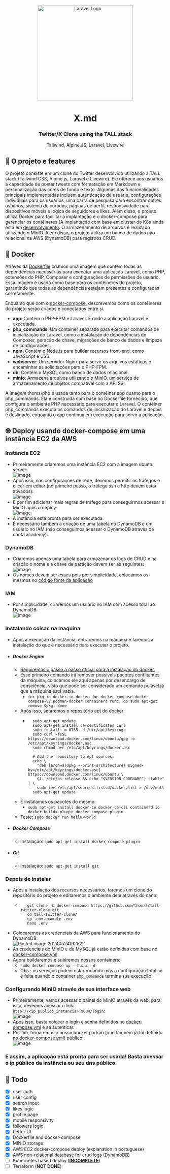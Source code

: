 <p align="center"><a href="https://laravel.com" target="_blank"><img src="https://raw.githubusercontent.com/laravel/art/master/logo-lockup/5%20SVG/2%20CMYK/1%20Full%20Color/laravel-logolockup-cmyk-red.svg" width="300" alt="Laravel Logo"></a></p>

<div align="center">   
    <h1>X.md</h1>
    <h3>Twitter/X Clone using the TALL stack</h3>
    <p color="gray">Tailwind, Alpine.JS, Laravel, Livewire</p>
</div>

## 👋 O projeto e features

O projeto consiste em um clone do Twitter desenvolvido utilizando a TALL stack (Tailwind CSS, Alpine.js, Laravel e Livewire). Ele oferece aos usuários a capacidade de postar tweets com formatação em Markdown e personalização das cores de fundo e texto. Algumas das funcionalidades principais implementadas incluem autenticação de usuário, configurações individuais para os usuários, uma barra de pesquisa para encontrar outros usuários, sistema de curtidas, páginas de perfil, responsividade para dispositivos móveis e lógica de seguidores e likes. Além disso, o projeto utiliza Docker para facilitar a implantação e o docker-compose para gerenciar os contêineres (A implantação com base em cluster do K8s ainda está em [desenvolvimento](https://github.com/thomz2/tall-twitter-clone/tree/docker-compose/k8s). O armazenamento de arquivos é realizado utilizando o MinIO. Além disso, o projeto utiliza um banco de dados não-relacional na AWS (DynamoDB) para registros CRUD.

## 🐳 Docker

Através da [Dockerfile](https://github.com/thomz2/tall-twitter-clone/blob/docker-compose/Dockerfile) criamos uma imagem que contém todas as dependências necessárias para executar uma aplicação Laravel, como PHP, extensões do PHP, Composer e configurações de permissões de usuário. Essa imagem é usada como base para os contêineres do projeto, garantindo que todas as dependências estejam presentes e configuradas corretamente.<br>

Enquanto que com o [docker-compose](https://github.com/thomz2/tall-twitter-clone/blob/docker-compose/docker-compose.yml), descrevemos como os contêineres do projeto serão criados e conectados entre si.
- **app**: Contém o PHP-FPM e Laravel. É onde a aplicação Laravel é executada.
- **php_commands**: Um container separado para executar comandos de inicialização do Laravel, como a instalação de dependências do Composer, geração de chave, migrações de banco de dados e limpeza de configurações.
- **npm**: Contém o Node.js para buildar recursos front-end, como JavaScript e CSS.
- **webserver**: Um servidor Nginx para servir os arquivos estáticos e encaminhar as solicitações para o PHP-FPM.
- **db**: Contém o MySQL como banco de dados relacional.
- **minio**: Armazena arquivos utilizando o MinIO, um serviço de armazenamento de objetos compatível com a API S3.

A imagem thomz/php é usada tanto para o contêiner app quanto para o php_commands. Ela é construída com base no Dockerfile fornecido, que configura o ambiente PHP necessário para executar o Laravel. O contêiner php_commands executa os comandos de inicialização do Laravel e depois é desligado, enquanto o app continua em execução para servir a aplicação.

## 🌐 Deploy usando docker-compose em uma instância EC2 da AWS

### Instância EC2
- Primeiramente criaremos uma instância EC2 com a imagem ubuntu server:<br>![image](https://github.com/thomz2/tall-twitter-clone/assets/82160387/ba9edce1-c492-45fe-88e3-fcad88039959)
- Após isso, nas configurações de rede, devemos permitir os tráfegos e clicar em editar (no primeiro passo, o tráfego ssh e http devem estar ativados):<br>![image](https://github.com/thomz2/tall-twitter-clone/assets/82160387/7c10da2a-85a0-464b-b720-305c69b3b933)
- E por fim adicionar mais regras de tráfego para conseguirmos acessar o MinIO após o deploy:<br>![image](https://github.com/thomz2/tall-twitter-clone/assets/82160387/4f4bddc5-fd68-48e3-96b7-6363680e0863)
- A instância está pronta para ser executada.
- É necessário também a criação de uma tabela no DynamoDB e um usuário no IAM (não conseguimos acessar o DynamoDB através da conta academy).

### DynamoDB
- Criaremos apenas uma tabela para armazenar os logs de CRUD e na criação o nome e a chave de partição devem ser as seguintes:<br>![image](https://github.com/thomz2/tall-twitter-clone/assets/82160387/c16c8c55-8acc-4ba0-b0ec-70a920654db6)
- Os nomes devem ser esses pois por simplicidade, colocamos os mesmos no [código fonte da aplicação](https://github.com/thomz2/tall-twitter-clone/blob/docker-compose/app/Observers/UserObserver.php)

### IAM
- Por simplicidade, criaremos um usuário no IAM com acesso total ao DynamoDB:<br>![image](https://github.com/thomz2/tall-twitter-clone/assets/82160387/f52293e6-bea2-4f62-84e7-15e165b3ff3a)

### Instalando coisas na maquina
- Após a execução da instância, entraremos na máquina e faremos a instalação do que é necessário para executar o projeto.
- ##### Docker Engine
    - [Seguiremos o passo a passo oficial para a instalação do docker.](https://docs.docker.com/engine/install/ubuntu/)
    - Esse primeiro comando irá remover possíveis pacotes conflitantes da máquina, colocamos ele aqui apenas por desencargo de consciência, visto que pode ser considerado um comando pulável já que a máquina está vazia.
	    - `for pkg in docker.io docker-doc docker-compose docker-compose-v2 podman-docker containerd runc; do sudo apt-get remove $pkg; done`
    - Após isso, setaremos o repositório apt do docker:
    	- ```# Add Docker's official GPG key:
    		sudo apt-get update
    		sudo apt-get install ca-certificates curl
    		sudo install -m 0755 -d /etc/apt/keyrings
    		sudo curl -fsSL https://download.docker.com/linux/ubuntu/gpg -o /etc/apt/keyrings/docker.asc
    		sudo chmod a+r /etc/apt/keyrings/docker.asc
    		
    		# Add the repository to Apt sources:
    		echo \
    		  "deb [arch=$(dpkg --print-architecture) signed-by=/etc/apt/keyrings/docker.asc] https://download.docker.com/linux/ubuntu \
    		  $(. /etc/os-release && echo "$VERSION_CODENAME") stable" | \
    		  sudo tee /etc/apt/sources.list.d/docker.list > /dev/null
    		sudo apt-get update 
            ```
    - E instalamos os pacotes do mesmo:
	    - ```sudo apt-get install docker-ce docker-ce-cli containerd.io docker-buildx-plugin docker-compose-plugin```
	- Teste: `sudo docker run hello-world` 
- ##### Docker Compose
	- Instalação: `sudo apt-get install docker-compose-plugin`
- ##### Git
	- Instalação: `sudo apt-get install git`
	
### Depois de instalar
- Após a instalação dos recursos necessários, faremos um clone do repositório do projeto e editaremos o ambiente dele através do nano:
    - ```
         git clone -b docker-compose https://github.com/thomz2/tall-twitter-clone.git
         cd tall-twitter-clone/
         cp .env.example .env
         nano .env
      ```
- Colocaremos as credenciais da AWS para funcionamento do DynamoDB:<br>![Pasted image 20240524192522](https://github.com/thomz2/tall-twitter-clone/assets/82160387/a9342ffb-8952-407b-9eda-8e546ab6802f)
- As credenciais do MinIO e do MySQL já estão definidas com base no [docker-compose.yml](https://github.com/thomz2/tall-twitter-clone/blob/docker-compose/docker-compose.yml).
- Agora buildaremos e subiremos nossos containers:
    - `sudo docker compose up --build -d`
    - Obs.: os serviços podem estar rodando mas a configuração total só é feita quando o container `php_commands` termina sua execução.

### Configurando MinIO através de sua interface web
- Primeiramente, vamos acessar o painel do MinIO através da web, para isso, devemos acessar o link: `http://<ip_publico_instancia>:9004/login`:<br>![image](https://github.com/thomz2/tall-twitter-clone/assets/82160387/5b7dda55-9a30-4a68-9222-0e0a2ba8211d)
- Após isso, basta colocar o login e senha definidos no [docker-compose.yml](https://github.com/thomz2/tall-twitter-clone/blob/docker-compose/docker-compose.yml) e se autenticar.
- Por fim, tornaremos o nosso bucket padrão (que também já foi definido no [docker-compose.yml](https://github.com/thomz2/tall-twitter-clone/blob/docker-compose/docker-compose.yml)) público:<br>![image](https://github.com/thomz2/tall-twitter-clone/assets/82160387/9f9bed84-6f8e-40ce-9cb4-8d359169c00d)

### E assim, a aplicação está pronta para ser usada! Basta acessar o ip público da instância ou seu dns público.

## 📌 Todo

- [x] user auth<br>
- [x] user config<br>
- [x] search input<br>
- [x] likes logic<br>
- [x] profile page<br>
- [x] mobile responsivity<br>
- [x] followers logic<br>
- [x] better UI<br>
- [x] Dockerfile and docker-compose<br>
- [x] MINIO storage<br>
- [x] AWS EC2 docker-compose deploy (explanation in portuguese)<br>
- [x] AWS non-relational database for crud logs (DynamoDB)<br>
- [ ] Kubernetes based deploy (**[INCOMPLETE](https://github.com/thomz2/tall-twitter-clone/tree/docker-compose/k8s)**)<br>
- [ ] Terraform (**NOT DONE**)
